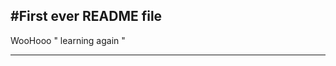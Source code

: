 #First ever README file 
-----------------------
WooHooo " learning again "

-------------------------
